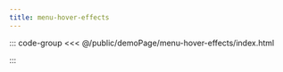 ```yaml
---
title: menu-hover-effects
---
```


::: code-group
<<< @/public/demoPage/menu-hover-effects/index.html

:::